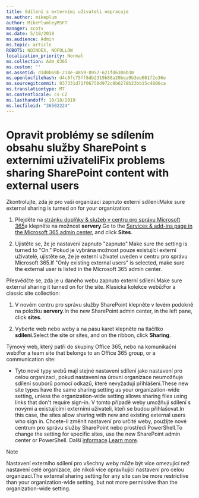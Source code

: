 ```yaml
---
title: Sdílení s externími uživateli nepracuje
ms.author: mikeplum
author: MikePlumleyMSFT
manager: scotv
ms.date: 5/18/2018
ms.audience: Admin
ms.topic: article
ROBOTS: NOINDEX, NOFOLLOW
localization_priority: Normal
ms.collection: Adm_O365
ms.custom: ''
ms.assetid: d3d0b69b-214e-4859-8957-621fd6306b30
ms.openlocfilehash: d4c8fc75ff8db2319b88a20bea9b3ee661f2e36e
ms.sourcegitcommit: 037331d71f06750d972c0b6278b23bb15c4806ca
ms.translationtype: MT
ms.contentlocale: cs-CZ
ms.lasthandoff: 10/18/2019
ms.locfileid: "36502224"
---
```

# <a name="fix-problems-sharing-sharepoint-content-with-external-users"></a><span data-ttu-id="14cf3-102">Opravit problémy se sdílením obsahu služby SharePoint s externími uživateli</span><span class="sxs-lookup"><span data-stu-id="14cf3-102">Fix problems sharing SharePoint content with external users</span></span>

<span data-ttu-id="14cf3-103">Zkontrolujte, zda je pro vaši organizaci zapnuto externí sdílení:</span><span class="sxs-lookup"><span data-stu-id="14cf3-103">Make sure external sharing is turned on for your organization:</span></span>
  
1. <span data-ttu-id="14cf3-104">Přejděte na [stránku doplňky &amp; služeb v centru pro správu Microsoft 365](https://portal.office.com/adminportal/home#/Settings/ServicesAndAddIns)a klepněte na možnost **servery**.</span><span class="sxs-lookup"><span data-stu-id="14cf3-104">Go to the [Services &amp; add-ins page in the Microsoft 365 admin center](https://portal.office.com/adminportal/home#/Settings/ServicesAndAddIns), and click **Sites**.</span></span>
    
2. <span data-ttu-id="14cf3-105">Ujistěte se, že je nastavení zapnuto "zapnuto".</span><span class="sxs-lookup"><span data-stu-id="14cf3-105">Make sure the setting is turned to "On."</span></span> <span data-ttu-id="14cf3-106">Pokud je vybrána možnost pouze existující externí uživatelé, ujistěte se, že je externí uživatel uveden v centru pro správu Microsoft 365.</span><span class="sxs-lookup"><span data-stu-id="14cf3-106">If "Only existing external users" is selected, make sure the external user is listed in the Microsoft 365 admin center.</span></span>
    
<span data-ttu-id="14cf3-107">Přesvědčte se, zda je u daného webu zapnuto externí sdílení.</span><span class="sxs-lookup"><span data-stu-id="14cf3-107">Make sure external sharing it turned on for the site.</span></span> <span data-ttu-id="14cf3-108">Klasická kolekce webů:</span><span class="sxs-lookup"><span data-stu-id="14cf3-108">For a classic site collection:</span></span>
  
1. <span data-ttu-id="14cf3-109">V novém centru pro správu služby SharePoint klepněte v levém podokně na položku **servery**.</span><span class="sxs-lookup"><span data-stu-id="14cf3-109">In the new SharePoint admin center, in the left pane, click **sites**.</span></span>
    
2. <span data-ttu-id="14cf3-110">Vyberte web nebo weby a na pásu karet klepněte na tlačítko **sdílení**.</span><span class="sxs-lookup"><span data-stu-id="14cf3-110">Select the site or sites, and on the ribbon, click **Sharing**.</span></span>
    
<span data-ttu-id="14cf3-111">Týmový web, který patří do skupiny Office 365, nebo na komunikační web:</span><span class="sxs-lookup"><span data-stu-id="14cf3-111">For a team site that belongs to an Office 365 group, or a communication site:</span></span>
  
- <span data-ttu-id="14cf3-112">Tyto nové typy webů mají stejné nastavení sdílení jako nastavení pro celou organizaci, pokud nastavení na úrovni organizace neumožňuje sdílení souborů pomocí odkazů, které nevyžadují přihlášení.</span><span class="sxs-lookup"><span data-stu-id="14cf3-112">These new site types have the same sharing setting as your organization-wide setting, unless the organization-wide setting allows sharing files using links that don't require sign-in.</span></span> <span data-ttu-id="14cf3-113">V tomto případě weby umožňují sdílení s novými a existujícími externími uživateli, kteří se budou přihlašovat.</span><span class="sxs-lookup"><span data-stu-id="14cf3-113">In this case, the sites allow sharing with new and existing external users who sign in.</span></span> <span data-ttu-id="14cf3-114">Chcete-li změnit nastavení pro určité weby, použijte nové centrum pro správu služby SharePoint nebo prostředí PowerShell.</span><span class="sxs-lookup"><span data-stu-id="14cf3-114">To change the setting for specific sites, use the new SharePoint admin center or PowerShell.</span></span> <span data-ttu-id="14cf3-115">Další [informace](https://go.microsoft.com/fwlink/?linkid=871863).</span><span class="sxs-lookup"><span data-stu-id="14cf3-115">[Learn more](https://go.microsoft.com/fwlink/?linkid=871863).</span></span>
    
> [!NOTE]
> <span data-ttu-id="14cf3-116">Nastavení externího sdílení pro všechny weby může být více omezující než nastavení celé organizace, ale nikoli více opravňující nastavení pro celou organizaci.</span><span class="sxs-lookup"><span data-stu-id="14cf3-116">The external sharing setting for any site can be more restrictive than your organization-wide setting, but not more permissive than the organization-wide setting.</span></span> 
  

